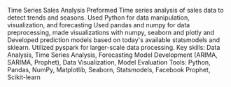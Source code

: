 Time Series Sales Analysis
Preformed Time series analysis of sales data to detect trends and seasons. Used Python for data manipulation, visualization, and forecasting Used 
pandas and numpy for data preprocessing, made visualizations with numpy, seaborn and plotly and Developed prediction models based on today's 
available statsmodels and sklearn. Utilized pyspark for larger-scale data processing.
Key skills: Data Analysis, Time Series Analysis, Forecasting Model Development (ARIMA, SARIMA, Prophet), Data Visualization, Model Evaluation
Tools: Python, Pandas, NumPy, Matplotlib, Seaborn, Statsmodels, Facebook Prophet, Scikit-learn
